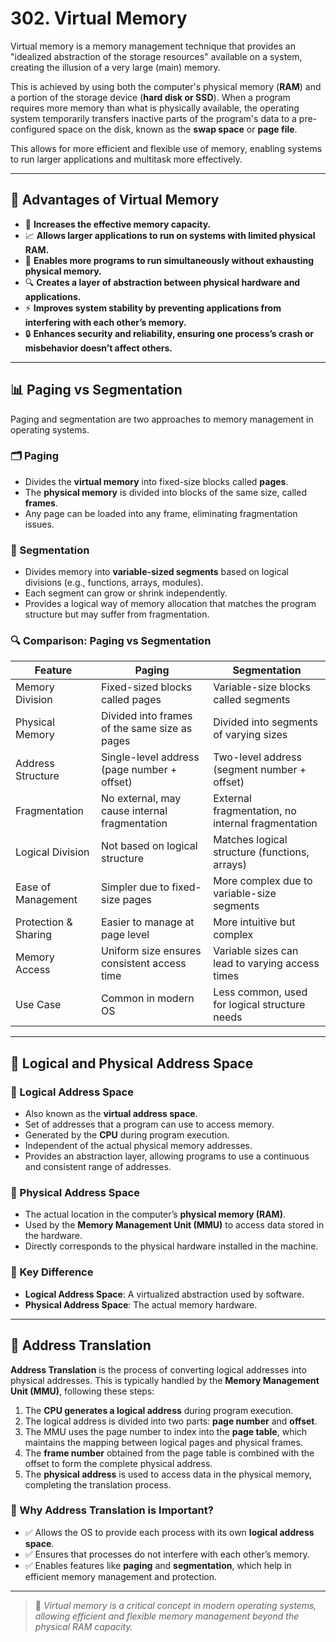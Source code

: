 # 302. Virtual Memory

Virtual memory is a memory management technique that provides an "idealized abstraction of the storage resources" available on a system, creating the illusion of a very large (main) memory.

This is achieved by using both the computer's physical memory (**RAM**) and a portion of the storage device (**hard disk or SSD**). When a program requires more memory than what is physically available, the operating system temporarily transfers inactive parts of the program's data to a pre-configured space on the disk, known as the **swap space** or **page file**.

This allows for more efficient and flexible use of memory, enabling systems to run larger applications and multitask more effectively.

---

## 🌟 Advantages of Virtual Memory

- 🚀 **Increases the effective memory capacity.**
- 📈 **Allows larger applications to run on systems with limited physical RAM.**
- 🔄 **Enables more programs to run simultaneously without exhausting physical memory.**
- 🔍 **Creates a layer of abstraction between physical hardware and applications.**
- ⚡ **Improves system stability by preventing applications from interfering with each other’s memory.**
- 🔒 **Enhances security and reliability, ensuring one process’s crash or misbehavior doesn’t affect others.**

---

## 📊 Paging vs Segmentation

Paging and segmentation are two approaches to memory management in operating systems.

### 🗂️ Paging
- Divides the **virtual memory** into fixed-size blocks called **pages**.
- The **physical memory** is divided into blocks of the same size, called **frames**.
- Any page can be loaded into any frame, eliminating fragmentation issues.

### 🧩 Segmentation
- Divides memory into **variable-sized segments** based on logical divisions (e.g., functions, arrays, modules).
- Each segment can grow or shrink independently.
- Provides a logical way of memory allocation that matches the program structure but may suffer from fragmentation.

### 🔍 Comparison: Paging vs Segmentation

| Feature              | Paging                                          | Segmentation                                      |
|----------------------|-------------------------------------------------|---------------------------------------------------|
| Memory Division       | Fixed-sized blocks called pages                 | Variable-size blocks called segments               |
| Physical Memory       | Divided into frames of the same size as pages   | Divided into segments of varying sizes             |
| Address Structure     | Single-level address (page number + offset)     | Two-level address (segment number + offset)        |
| Fragmentation         | No external, may cause internal fragmentation   | External fragmentation, no internal fragmentation   |
| Logical Division      | Not based on logical structure                   | Matches logical structure (functions, arrays)      |
| Ease of Management    | Simpler due to fixed-size pages                  | More complex due to variable-size segments         |
| Protection & Sharing  | Easier to manage at page level                   | More intuitive but complex                         |
| Memory Access         | Uniform size ensures consistent access time     | Variable sizes can lead to varying access times    |
| Use Case              | Common in modern OS                             | Less common, used for logical structure needs      |

---

## 📌 Logical and Physical Address Space

### 📍 Logical Address Space
- Also known as the **virtual address space**.
- Set of addresses that a program can use to access memory.
- Generated by the **CPU** during program execution.
- Independent of the actual physical memory addresses.
- Provides an abstraction layer, allowing programs to use a continuous and consistent range of addresses.

### 📍 Physical Address Space
- The actual location in the computer’s **physical memory (RAM)**.
- Used by the **Memory Management Unit (MMU)** to access data stored in the hardware.
- Directly corresponds to the physical hardware installed in the machine.

### 📝 Key Difference
- **Logical Address Space**: A virtualized abstraction used by software.
- **Physical Address Space**: The actual memory hardware.

---

## 🔄 Address Translation

**Address Translation** is the process of converting logical addresses into physical addresses. This is typically handled by the **Memory Management Unit (MMU)**, following these steps:

1. The **CPU generates a logical address** during program execution.
2. The logical address is divided into two parts: **page number** and **offset**.
3. The MMU uses the page number to index into the **page table**, which maintains the mapping between logical pages and physical frames.
4. The **frame number** obtained from the page table is combined with the offset to form the complete physical address.
5. The **physical address** is used to access data in the physical memory, completing the translation process.

### 📌 Why Address Translation is Important?
- ✅ Allows the OS to provide each process with its own **logical address space**.
- ✅ Ensures that processes do not interfere with each other’s memory.
- ✅ Enables features like **paging** and **segmentation**, which help in efficient memory management and protection.

---

> 📘 *Virtual memory is a critical concept in modern operating systems, allowing efficient and flexible memory management beyond the physical RAM capacity.*
